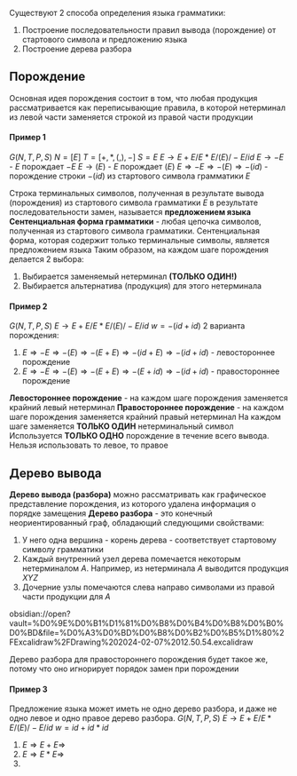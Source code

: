 Существуют 2 способа определения языка грамматики:
1. Построение последовательности правил вывода (порождение) от стартового символа и предложению языка
2. Построение дерева разбора
## Порождение
Основная идея порождения состоит в том, что любая продукция рассматривается как переписывающие правила, в которой нетерминал из левой части заменяется строкой из правой части продукции
#### Пример 1
$G (N, T, P, S)$
$N = [E]$
$T = [+, *, (, ), -]$
$S = E$
$E → E + E / E * E / (E) / -E / id$ 
$E → -E$ - $E$ порождает $-E$
$E → (E)$ - $E$ порождает $(E)$
$E ⇒ -E ⇒ -(E) ⇒ -(id)$ - порождение строки $-(id)$ из стартового символа грамматики $E$

Строка терминальных символов, полученная в результате вывода (порождения) из стартового символа грамматики $E$ в результате последовательности замен, называется **предложением языка** 
**Сентенциальная форма грамматики** - любая цепочка символов, полученная из стартового символа грамматики. Сентенциальная форма, которая содержит только терминальные символы, является предложением языка
Таким образом, на каждом шаге порождения делается 2 выбора:
1. Выбирается заменяемый нетерминал **(ТОЛЬКО ОДИН!)**
2. Выбирается альтернатива (продукция) для этого нетерминала
#### Пример 2
$G (N, T, P, S)$
$E → E + E / E * E / (E) / -E / id$ 
$w = -(id+id)$ 
2 варианта порождения:
1) $E ⇒ -E ⇒ -(E) ⇒ -(E+E) ⇒ -(id+E) ⇒ -(id+id)$ - левостороннее порождение
2) $E ⇒ -E ⇒ -(E) ⇒ -(E+E) ⇒ -(E+id) ⇒ -(id+id)$ - правостороннее порождение

**Левостороннее порождение** - на каждом шаге порождения заменяется крайний левый нетерминал
**Правостороннее порождение** - на каждом шаге порождения заменяется крайний правый нетерминал
На каждом шаге заменяется **ТОЛЬКО ОДИН** нетерминальный символ
Используется **ТОЛЬКО ОДНО** порождение в течение всего вывода. Нельзя использовать то левое, то правое
## Дерево вывода
**Дерево вывода (разбора)** можно рассматривать как графическое представление порождения, из которого удалена информация о порядке замещения
**Дерево разбора** - это конечный неориентированный граф, обладающий следующими свойствами:
1. У него одна вершина - корень дерева - соответствует стартовому символу грамматики
2. Каждый внутренний узел дерева помечается некоторым нетерминалом $A$. Например, из нетерминала $A$ выводится продукция $XYZ$
3. Дочерние узлы помечаются слева направо символами из правой части продукции для $A$

obsidian://open?vault=%D0%9E%D0%B1%D1%81%D0%B8%D0%B4%D0%B8%D0%B0%D0%BD&file=%D0%A3%D0%BD%D0%B8%D0%B2%D0%B5%D1%80%2FExcalidraw%2FDrawing%202024-02-07%2012.50.54.excalidraw

Дерево разбора для правостороннего порождения будет такое же, потому что оно игнорирует порядок замен при порождении
#### Пример 3
Предложение языка может иметь не одно дерево разбора, и даже не одно левое и одно правое дерево разбора. 
$G (N, T, P, S)$
$E → E + E / E * E / (E) / -E / id$ 
$w = id + id * id$
1. $E ⇒ E+E ⇒$
2. $E ⇒ E * E ⇒$
3. 
